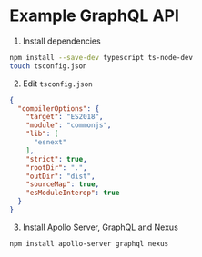 # Example GraphQL API

1. Install dependencies

```bash
npm install --save-dev typescript ts-node-dev
touch tsconfig.json  
```

2. Edit `tsconfig.json`

```json
{
  "compilerOptions": {
    "target": "ES2018",
    "module": "commonjs",
    "lib": [
      "esnext"
    ],
    "strict": true,
    "rootDir": ".",
    "outDir": "dist",
    "sourceMap": true,
    "esModuleInterop": true
  }
}
```

3. Install Apollo Server, GraphQL and Nexus
```bash
npm install apollo-server graphql nexus
```
